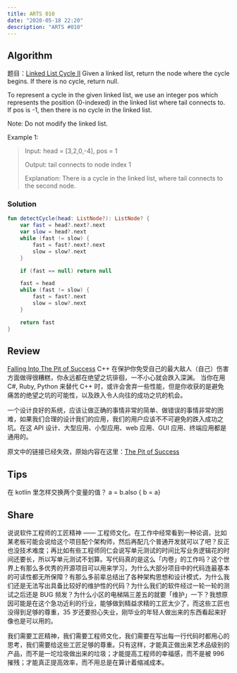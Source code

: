```yaml
---
title: ARTS 010
date: "2020-05-18 22:20"
description: "ARTS #010"
---
```

## Algorithm
题目：[Linked List Cycle II](https://leetcode.com/problems/linked-list-cycle-ii/)
Given a linked list, return the node where the cycle begins. If there is no cycle, return null.

To represent a cycle in the given linked list, we use an integer pos which represents the position (0-indexed) in the linked list where tail connects to. If pos is -1, then there is no cycle in the linked list.

Note: Do not modify the linked list.

Example 1:

> Input: head = [3,2,0,-4], pos = 1
>
> Output: tail connects to node index 1
>
> Explanation: There is a cycle in the linked list, where tail connects to the second node.

### Solution
```kotlin
fun detectCycle(head: ListNode?): ListNode? {
    var fast = head?.next?.next
    var slow = head?.next
    while (fast != slow) {
        fast = fast?.next?.next
        slow = slow?.next
    }

    if (fast == null) return null

    fast = head
    while (fast != slow) {
        fast = fast?.next
        slow = slow?.next
    }

    return fast
}
```
## Review
[Falling Into The Pit of Success](https://blog.codinghorror.com/falling-into-the-pit-of-success/)
C++ 在保护你免受自己的最大敌人（自己）伤害方面做得很糟糕，你永远都在绝望之坑徘徊，一不小心就会跌入深渊。
当你在用 C#, Ruby, Python 来替代 C++ 时，或许会舍弃一些性能，但是你收获的是避免痛苦的绝望之坑的可能性，以及跌入令人向往的成功之坑的机会。

一个设计良好的系统，应该让做正确的事情非常的简单、做错误的事情非常的困难，如果我们合理的设计我们的应用，我们的用户应该不不可避免的跌入成功之坑。在这 API 设计、大型应用、小型应用、web 应用、GUI 应用、终端应用都是通用的。

原文中的链接已经失效，原始内容在这里：[The Pit of Success](https://medium.com/@ricomariani/the-pit-of-success-cfefc6cb64c8)

## Tips
在 kotlin 里怎样交换两个变量的值？ a = b.also { b = a}

## Share
说说软件工程师的工匠精神 —— 工程师文化。在工作中经常看到一种论调，比如某老板可能会说给这个项目配个架构师，然后再配几个普通开发就可以了吧？反正也没技术难度；再比如有些工程师同仁会说写单元测试的时间比写业务逻辑花的时间还要长，所以写单元测试不划算。写代码真的是这么「内卷」的工作吗？这个世界上有那么多优秀的开源项目可以用来学习，为什么大部分项目中的代码连最基本的可读性都无所保障？有那么多前辈总结出了各种架构思想和设计模式，为什么我们还是无法写出具备比较好的维护性的代码？为什么我们的软件经过一轮一轮的测试之后还是 BUG 频发？为什么小区的电梯隔三差五的就要「维护」一下？我想原因可能是在这个急功近利的行业，能够做到精益求精的工匠太少了，而这些工匠也没得到足够的尊重，35 岁还要担心失业，刚毕业的年轻人做出来的东西看起来好像也是可以用的。

我们需要工匠精神，我们需要工程师文化，我们需要在写出每一行代码时都用心的思考，我们需要给这些工匠足够的尊重。只有这样，才能真正做出来艺术品级别的产品，而不是一坨垃圾做出来的垃圾；才能提高工程师的幸福感，而不是被 996摧残；才能真正提高效率，而不用总是在算计着缩减成本。